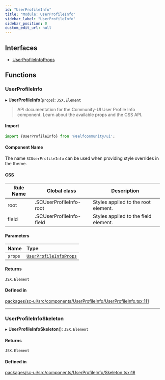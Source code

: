 ```yaml
---
id: "UserProfileInfo"
title: "Module: UserProfileInfo"
sidebar_label: "UserProfileInfo"
sidebar_position: 0
custom_edit_url: null
---
```


## Interfaces

- [UserProfileInfoProps](../interfaces/UserProfileInfo.UserProfileInfoProps.md)

## Functions

### UserProfileInfo

▸ **UserProfileInfo**(`props`): `JSX.Element`

> API documentation for the Community-UI User Profile Info component. Learn about the available props and the CSS API.

#### Import

```jsx
import {UserProfileInfo} from '@selfcommunity/ui';
```

#### Component Name

The name `SCUserProfileInfo` can be used when providing style overrides in the theme.

#### CSS

|Rule Name|Global class|Description|
|---|---|---|
|root|.SCUserProfileInfo-root|Styles applied to the root element.|
|field|.SCUserProfileInfo-field|Styles applied to the field element.|

#### Parameters

| Name | Type |
| :------ | :------ |
| `props` | [`UserProfileInfoProps`](../interfaces/UserProfileInfo.UserProfileInfoProps.md) |

#### Returns

`JSX.Element`

#### Defined in

[packages/sc-ui/src/components/UserProfileInfo/UserProfileInfo.tsx:111](https://github.com/selfcommunity/community-ui/blob/cab08cf/packages/sc-ui/src/components/UserProfileInfo/UserProfileInfo.tsx#L111)

___

### UserProfileInfoSkeleton

▸ **UserProfileInfoSkeleton**(): `JSX.Element`

#### Returns

`JSX.Element`

#### Defined in

[packages/sc-ui/src/components/UserProfileInfo/Skeleton.tsx:18](https://github.com/selfcommunity/community-ui/blob/cab08cf/packages/sc-ui/src/components/UserProfileInfo/Skeleton.tsx#L18)
